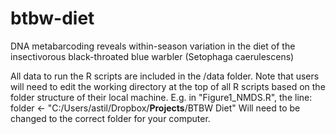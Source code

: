 # btbw-diet
DNA metabarcoding reveals within-season variation in the diet of the insectivorous black-throated blue warbler (Setophaga caerulescens)

All data to run the R scripts are included in the /data folder. Note that users will need to edit the working directory at the top of all R scripts based on the folder structure of their local machine. E.g. in "Figure1_NMDS.R", the line:
folder <- "C:/Users/astil/Dropbox/____Projects____/BTBW Diet"
Will need to be changed to the correct folder for your computer. 

